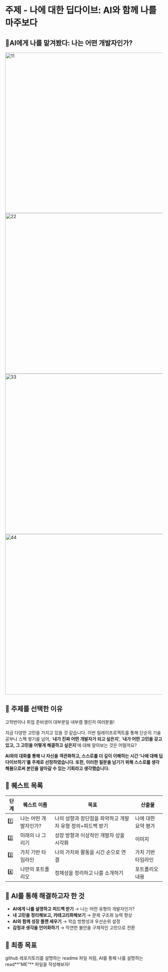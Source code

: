 # 주제 - 나에 대한 딥다이브: AI와 함께 나를 마주보다

## 🤔AI에게 나를 맡겨봤다: 나는 어떤 개발자인가?
<img width="512" height="512" alt="11" src="https://github.com/user-attachments/assets/a9f166b2-dc8a-47c3-b943-3f13219dccdd" />

<img width="512" height="512" alt="22" src="https://github.com/user-attachments/assets/7b980e60-5ed9-4f87-93c3-40231dddd5b5" />
<img width="512" height="512" alt="33" src="https://github.com/user-attachments/assets/bf5d6ed7-fd25-4a72-b5a6-eb3b7b0914b8" />

<img width="512" height="512" alt="44" src="https://github.com/user-attachments/assets/25fa47f7-ca0a-420d-8555-d94997a8529c" />



## 🎯 주제를 선택한 이유

고학번이나 취업 준비생이 대부분일 네부캠 챌린저 여러분들!

지금 다양한 고민을 가지고 있을 것 같습니다. 이번 릴레이프로젝트를 통해 단순히 기술 공부나 스펙 쌓기를 넘어, ‘**내가 진짜 어떤 개발자가 되고 싶은지**’, ‘**내가 어떤 고민을 갖고 있고, 그 고민을 어떻게 해결하고 싶은지**’에 대해 알아보는 것은 어떨까요?

**AI와의 대화를 통해 나 자신을 객관화하고, 스스로를 더 깊이 이해하는 시간 ‘나에 대해 딥다이브하기’를 주제로 선정하였습니다. 또한, 이러한 질문을 남기기 위해 스스로를 생각해봄으로써 본인을 알아갈 수 있는 기회라고 생각했습니다.**

## 📖 퀘스트 목록

| 단계 | 퀘스트 이름 | 목표 | 산출물 |
| --- | --- | --- | --- |
| 1️⃣ | 나는 어떤 개발자인가? | 나의 성향과 장단점을 파악하고 개발자 유형 정의+피드백 받기 | 나에 대한 요약 평가 |
| 2️⃣ | 미래의 나 그리기 | 성장 방향과 이상적인 개발자 상을 시각화 | 이미지 |
| 3️⃣ | 가치 기반 타임라인 | 나의 가치와 활동을 시간 순으로 연결 | 가치 기반 타임라인 |
| 4️⃣ | 나만의 포트폴리오 | 정체성을 정리하고 나를 소개하기 | 포트폴리오 내용 |

## 🤖 AI를 통해 해결하고자 한 것

- **AI에게 나를 설명하고 피드백 받기** → 나는 어떤 유형의 개발자인가?
- **내 고민을 정리해보고, 카테고리화해보기** → 문제 구조화 능력 향상
- **AI와 함께 성장 플랜 세우기** → 학습 방향성과 우선순위 설정
- **감정과 생각을 언어화하기** → 막연한 불안을 구체적인 고민으로 전환

## 🧩 최종 목표

github 레포지토리를 설명하는 readme 파일 처럼, AI를 통해 나를 설명하는 read**”ME”** 파일을 작성해보자!
